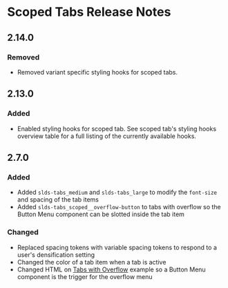 <!-- Release notes authoring guidelines: http://keepachangelog.com/ -->

# Scoped Tabs Release Notes

<!-- ## [Unreleased] -->
## 2.14.0

### Removed

- Removed variant specific styling hooks for scoped tabs.

## 2.13.0

### Added

- Enabled styling hooks for scoped tab. See scoped tab's styling hooks overview table for a full listing of the currently available hooks.

## 2.7.0

### Added

- Added `slds-tabs_medium` and `slds-tabs_large` to modify the `font-size` and spacing of the tab items
- Added `slds-tabs_scoped__overflow-button` to tabs with overflow so the Button Menu component can be slotted inside the tab item

### Changed

- Replaced spacing tokens with variable spacing tokens to respond to a user's densification setting
- Changed the color of a tab item when a tab is active
- Changed HTML on [Tabs with Overflow](/components/scoped-tabs/?example=overflowing-items&variant=base) example so a Button Menu component is the trigger for the overflow menu
